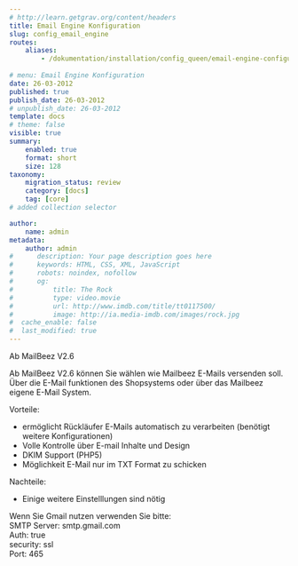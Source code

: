 ```yaml
---
# http://learn.getgrav.org/content/headers
title: Email Engine Konfiguration
slug: config_email_engine
routes:
    aliases:
        - /dokumentation/installation/config_queen/email-engine-configuration
        
# menu: Email Engine Konfiguration
date: 26-03-2012
published: true
publish_date: 26-03-2012
# unpublish_date: 26-03-2012
template: docs
# theme: false
visible: true
summary:
    enabled: true
    format: short
    size: 128
taxonomy:
    migration_status: review
    category: [docs]
    tag: [core]
# added collection selector

author:
    name: admin
metadata:
    author: admin
#      description: Your page description goes here
#      keywords: HTML, CSS, XML, JavaScript
#      robots: noindex, nofollow
#      og:
#          title: The Rock
#          type: video.movie
#          url: http://www.imdb.com/title/tt0117500/
#          image: http://ia.media-imdb.com/images/rock.jpg
#  cache_enable: false
#  last_modified: true
---
```


Ab MailBeez V2.6

Ab MailBeez V2.6 können Sie wählen wie Mailbeez E-Mails versenden soll. Über die E-Mail funktionen des Shopsystems oder über das Mailbeez eigene E-Mail System.

Vorteile:  
 - ermöglicht Rückläufer E-Mails automatisch zu verarbeiten (benötigt weitere Konfigurationen)  
 - Volle Kontrolle über E-mail Inhalte und Design  
 - DKIM Support (PHP5)  
 - Möglichkeit E-Mail nur im TXT Format zu schicken

Nachteile:  
 - Einige weitere Einstelllungen sind nötig

Wenn Sie Gmail nutzen verwenden Sie bitte:  
 SMTP Server: smtp.gmail.com  
 Auth: true  
 security: ssl  
 Port: 465
